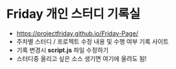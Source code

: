 # Friday 개인 스터디 기록실
 - https://projectfriday.github.io/Friday-Page/    
 - 주차별 스터디 / 프로젝트 수정 내용 및 수행 여부 기록 사이트
 - 기록 변경시 **script.js** 파일 수정하기    
 - 스터디중 올리고 싶은 소스 생기면 여기에 올려도 됨!
